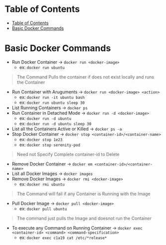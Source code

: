 # Table of Contents
- [Table of Contents](#table-of-contents)
- [Basic Docker Commands](#basic-docker-commands)

# Basic Docker Commands
- Run Docker Container -> `docker run <docker-image>`
  - ex: `docker run ubuntu`
> The Command Pulls the container if does not exist locally and runs the Container
- Run Container with Aruguments -> `docker run <docker-image> <action>`
  - ex: `docker run -it ubuntu bash`
  - ex: `docker run ubuntu sleep 30`
- List Running Containers -> `docker ps`
- Run Container in Detached Mode -> `docker run -d <docker-image>`
  - ex: `docker run -d ubuntu`
  - ex: `docker run -d ubuntu sleep 30`
- List all the Containers Active or Killed -> `docker ps -a`
- Stop Docker Container -> `docker stop <container-id>/<container-name>`
  - ex: `docker stop 1e23`
  - ex: `docker stop serenity-pod`
> Need not Specify Complete container-id to Delete
- Remove Docker Container -> `docker em <container-id>/<container-name>`
- List all Docker Images -> `docker images`
- Remove Docker Images -> `docker rmi <docker-image>`
  - ex: `docker rmi ubuntu`
> The Command will fail if any Container is Running with the Image
- Pull Docker Image -> `docker pull <docker-image>`
  - ex: `docker pull ubuntu`
> The command just pulls the Image and doesnot run the Container
- To execute any Command on Running Container -> `docker exec <container-id> <command> <command-specification>`
  - ex: `docker exec c1a19 cat /etc/*release*`